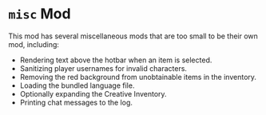 # ``misc`` Mod
This mod has several miscellaneous mods that are too small to be their own mod, including:
* Rendering text above the hotbar when an item is selected.
* Sanitizing player usernames for invalid characters.
* Removing the red background from unobtainable items in the inventory.
* Loading the bundled language file.
* Optionally expanding the Creative Inventory.
* Printing chat messages to the log.

